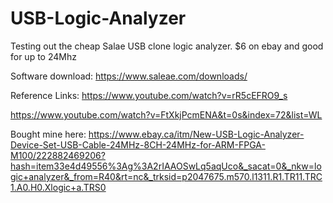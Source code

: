 # USB-Logic-Analyzer
Testing out the cheap Salae USB clone logic analyzer. $6 on ebay and good for up to 24Mhz

Software download: 
https://www.saleae.com/downloads/



Reference Links:
https://www.youtube.com/watch?v=rR5cEFRO9_s

https://www.youtube.com/watch?v=FtXkjPcmENA&t=0s&index=72&list=WL

Bought mine here:
https://www.ebay.ca/itm/New-USB-Logic-Analyzer-Device-Set-USB-Cable-24MHz-8CH-24MHz-for-ARM-FPGA-M100/222882469206?hash=item33e4d49556%3Ag%3A2rIAAOSwLq5aqUco&_sacat=0&_nkw=logic+analyzer&_from=R40&rt=nc&_trksid=p2047675.m570.l1311.R1.TR11.TRC1.A0.H0.Xlogic+a.TRS0



